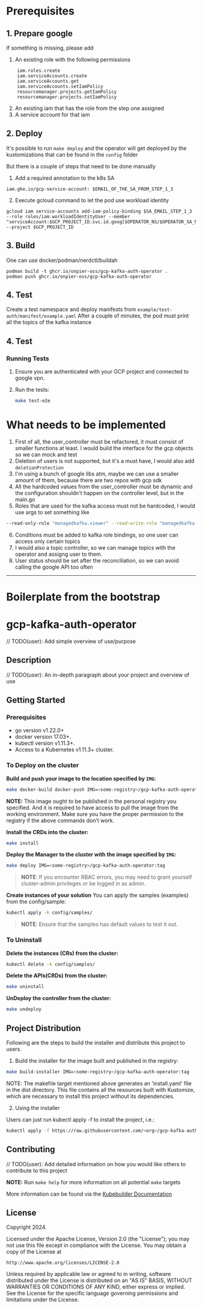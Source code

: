 # Prerequisites

## 1. Prepare google

If something is missing, please add

1. An existing role with the following permissions
```
    iam.roles.create
    iam.serviceAccounts.create
    iam.serviceAccounts.get
    iam.serviceAccounts.setIamPolicy
    resourcemanager.projects.getIamPolicy
    resourcemanager.projects.setIamPolicy
```

2. An existing iam that has the role from the step one assigned
3. A service account for that iam

## 2. Deploy

It's possible to run `make deploy` and the operator will get deployed by the kustomizations that can be found in the `config` folder

But there is a couple of steps that need to be done manually

1. Add a required annotation to the k8s SA

```
iam.gke.io/gcp-service-account: $EMAIL_OF_THE_SA_FROM_STEP_1_3
```

2. Execute gcloud command to let the pod use workload identity
```
gcloud iam service-accounts add-iam-policy-binding $SA_EMAIL_STEP_1_3 --role roles/iam.workloadIdentityUser --member "serviceAccount:$GCP_PROJECT_ID.svc.id.goog[$OPERATOR_NS/$OPERATOR_SA_NAME]" --project $GCP_PROJECT_ID
```

## 3. Build

One can use docker/podman/nerdctl/buildah
```
podman build -t ghcr.io/onpier-oss/gcp-kafka-auth-operator .
podman push ghcr.io/onpier-oss/gcp-kafka-auth-operator
```

## 4. Test

Create a test namespace and deploy manifests from `example/test-auth/manifest/example.yaml`
After a couple of minutes, the pod must print all the topics of the kafka instance



## 4. Test

### Running Tests

1. Ensure you are authenticated with your GCP project and connected to google vpn.

2. Run the tests:
   ```bash
   make test-e2e
   ```


# What needs to be implemented

1. First of all, the user_controller must be refactored, it must consist of smaller functions at least. I would build the interface for the gcp objects so we can mock and test
2. Deletion of users is not supported, but it's a must have, I would also add `deletionProtection`
3. I'm using a bunch of google libs atm, maybe we can use a smaller amount of them, because there are two repos with gcp sdk
4. All the hardcoded values from the user_controller must be dynamic and the configuration shouldn't happen on the controller level, but in the main.go
5. Roles that are used for the kafka access must not be hardcoded, I would  use args to set something like
```sh
--read-only-role "managedkafka.viewer" --read-write-role "managedkafka.admin"
```
6. Conditions must be added to kafka role bindings, so one user can access only certain topics
7. I would also a topic controller, so we can manage topics with the operator and assigng user to them.
8. User status should be set after the reconciliation, so we can avoid calling the google API too often
---

# Boilerplate from the bootstrap
# gcp-kafka-auth-operator
// TODO(user): Add simple overview of use/purpose

## Description
// TODO(user): An in-depth paragraph about your project and overview of use

## Getting Started

### Prerequisites
- go version v1.22.0+
- docker version 17.03+.
- kubectl version v1.11.3+.
- Access to a Kubernetes v1.11.3+ cluster.

### To Deploy on the cluster
**Build and push your image to the location specified by `IMG`:**

```sh
make docker-build docker-push IMG=<some-registry>/gcp-kafka-auth-operator:tag
```

**NOTE:** This image ought to be published in the personal registry you specified.
And it is required to have access to pull the image from the working environment.
Make sure you have the proper permission to the registry if the above commands don’t work.

**Install the CRDs into the cluster:**

```sh
make install
```

**Deploy the Manager to the cluster with the image specified by `IMG`:**

```sh
make deploy IMG=<some-registry>/gcp-kafka-auth-operator:tag
```

> **NOTE**: If you encounter RBAC errors, you may need to grant yourself cluster-admin
privileges or be logged in as admin.

**Create instances of your solution**
You can apply the samples (examples) from the config/sample:

```sh
kubectl apply -k config/samples/
```

>**NOTE**: Ensure that the samples has default values to test it out.

### To Uninstall
**Delete the instances (CRs) from the cluster:**

```sh
kubectl delete -k config/samples/
```

**Delete the APIs(CRDs) from the cluster:**

```sh
make uninstall
```

**UnDeploy the controller from the cluster:**

```sh
make undeploy
```

## Project Distribution

Following are the steps to build the installer and distribute this project to users.

1. Build the installer for the image built and published in the registry:

```sh
make build-installer IMG=<some-registry>/gcp-kafka-auth-operator:tag
```

NOTE: The makefile target mentioned above generates an 'install.yaml'
file in the dist directory. This file contains all the resources built
with Kustomize, which are necessary to install this project without
its dependencies.

2. Using the installer

Users can just run kubectl apply -f <URL for YAML BUNDLE> to install the project, i.e.:

```sh
kubectl apply -f https://raw.githubusercontent.com/<org>/gcp-kafka-auth-operator/<tag or branch>/dist/install.yaml
```

## Contributing
// TODO(user): Add detailed information on how you would like others to contribute to this project

**NOTE:** Run `make help` for more information on all potential `make` targets

More information can be found via the [Kubebuilder Documentation](https://book.kubebuilder.io/introduction.html)

## License

Copyright 2024.

Licensed under the Apache License, Version 2.0 (the "License");
you may not use this file except in compliance with the License.
You may obtain a copy of the License at

    http://www.apache.org/licenses/LICENSE-2.0

Unless required by applicable law or agreed to in writing, software
distributed under the License is distributed on an "AS IS" BASIS,
WITHOUT WARRANTIES OR CONDITIONS OF ANY KIND, either express or implied.
See the License for the specific language governing permissions and
limitations under the License.


